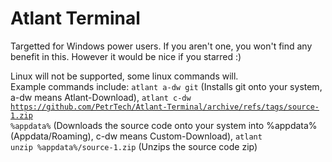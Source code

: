 # Atlant Terminal
Targetted for Windows power users. If you aren't one, you won't find any benefit in this. However it would be nice if you starred :)

Linux will not be supported, some linux commands will.<br/>
Example commands include: <code>atlant a-dw git</code> (Installs git onto your system, a-dw means Atlant-Download), <code>atlant c-dw https://github.com/PetrTech/Atlant-Terminal/archive/refs/tags/source-1.zip %appdata%</code> (Downloads the source code onto your system into %appdata% (Appdata/Roaming), c-dw means Custom-Download), <code>atlant unzip %appdata%/source-1.zip</code> (Unzips the source code zip)
